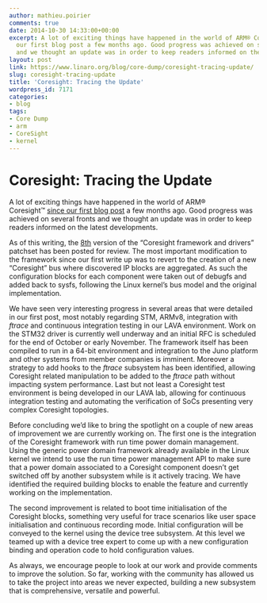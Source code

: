 ```yaml
---
author: mathieu.poirier
comments: true
date: 2014-10-30 14:33:00+00:00
excerpt: A lot of exciting things have happened in the world of ARM® Coresight™ since
  our first blog post a few months ago. Good progress was achieved on several fronts
  and we thought an update was in order to keep readers informed on the latest developments.
layout: post
link: https://www.linaro.org/blog/core-dump/coresight-tracing-update/
slug: coresight-tracing-update
title: 'Coresight: Tracing the Update'
wordpress_id: 7171
categories:
- blog
tags:
- Core Dump
- arm
- CoreSight
- kernel
---
```

# Coresight: Tracing the Update

A lot of exciting things have happened in the world of ARM® Coresight™ [since our first blog post](http://www.linaro.org/blog/core-dump/coresight-initial-steps-supporting-hw-assisted-tracing-linux-arm-socs/) a few months ago. Good progress was achieved on several fronts and we thought an update was in order to keep readers informed on the latest developments.

As of this writing, the [8th](https://lkml.org/lkml/2014/10/20/548) version of the “Coresight framework and drivers” patchset has been posted for review. The most important modification to the framework since our first write up was to revert to the creation of a new “Coresight” bus where discovered IP blocks are aggregated. As such the configuration blocks for each component were taken out of debugfs and added back to sysfs, following the Linux kernel’s bus model and the original implementation.

We have seen very interesting progress in several areas that were detailed in our first post, most notably regarding STM, ARMv8, integration with _ftrace_ and continuous integration testing in our LAVA environment. Work on the STM32 driver is currently well underway and an initial RFC is scheduled for the end of October or early November. The framework itself has been compiled to run in a 64-bit environment and integration to the Juno platform and other systems from member companies is imminent. Moreover a strategy to add hooks to the _ftrace_ subsystem has been identified, allowing Coresight related manipulation to be added to the _ftrace_ path without impacting system performance. Last but not least a Coresight test environment is being developed in our LAVA lab, allowing for continuous integration testing and automating the verification of SoCs presenting very complex Coresight topologies.

Before concluding we’d like to bring the spotlight on a couple of new areas of improvement we are currently working on. The first one is the integration of the Coresight framework with run time power domain management. Using the generic power domain framework already available in the Linux kernel we intend to use the run time power management API to make sure that a power domain associated to a Coresight component doesn’t get switched off by another subsystem while is it actively tracing. We have identified the required building blocks to enable the feature and currently working on the implementation.

The second improvement is related to boot time initialisation of the Coresight blocks, something very useful for trace scenarios like user space initialisation and continuous recording mode. Initial configuration will be conveyed to the kernel using the device tree subsystem. At this level we teamed up with a device tree expert to come up with a new configuration binding and operation code to hold configuration values.

As always, we encourage people to look at our work and provide comments to improve the solution. So far, working with the community has allowed us to take the project into areas we never expected, building a new subsystem that is comprehensive, versatile and powerful.
